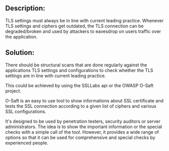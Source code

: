 ## Description:

TLS settings must always be in line with current leading practice. Whenever TLS
settings and ciphers get outdated, the TLS connection can be degraded/broken and used by
attackers to eavesdrop on users traffic over the application.

## Solution:

There should be structural scans that are done regularly against the applications TLS settings
and configurations to check whether the TLS settings are in line with current leading practice.

This could be achieved by using the SSLLabs api or the OWASP O-Saft project.

O-Saft is an easy to use tool to show informations about SSL certificate and tests the SSL 
connection according to a given list of ciphers and various SSL configurations.

It's designed to be used by penetration testers, security auditors or server administrators. 
The idea is to show the important information or the special checks with a simple call of the tool.
However, it provides a wide range of options so that it can be used for comprehensive and special 
checks by experienced people.

